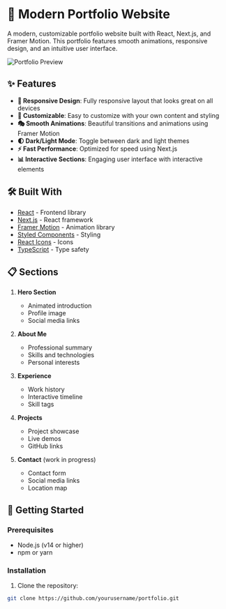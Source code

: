 # 🚀 Modern Portfolio Website

A modern, customizable portfolio website built with React, Next.js, and Framer Motion. This portfolio features smooth animations, responsive design, and an intuitive user interface.

![Portfolio Preview](portfolio-preview.gif)

## ✨ Features

- **📱 Responsive Design**: Fully responsive layout that looks great on all devices
- **🎨 Customizable**: Easy to customize with your own content and styling
- **🎭 Smooth Animations**: Beautiful transitions and animations using Framer Motion
- **🌓 Dark/Light Mode**: Toggle between dark and light themes
- **⚡ Fast Performance**: Optimized for speed using Next.js
- **📊 Interactive Sections**: Engaging user interface with interactive elements

## 🛠️ Built With

- [React](https://reactjs.org/) - Frontend library
- [Next.js](https://nextjs.org/) - React framework
- [Framer Motion](https://www.framer.com/motion/) - Animation library
- [Styled Components](https://styled-components.com/) - Styling
- [React Icons](https://react-icons.github.io/react-icons/) - Icons
- [TypeScript](https://www.typescriptlang.org/) - Type safety

## 📋 Sections

1. **Hero Section**
   - Animated introduction
   - Profile image
   - Social media links

2. **About Me**
   - Professional summary
   - Skills and technologies
   - Personal interests

3. **Experience**
   - Work history
   - Interactive timeline
   - Skill tags

4. **Projects**
   - Project showcase
   - Live demos
   - GitHub links

5. **Contact** (work in progress)
   - Contact form
   - Social media links
   - Location map

## 🚀 Getting Started

### Prerequisites

- Node.js (v14 or higher)
- npm or yarn

### Installation

1. Clone the repository:
```bash
git clone https://github.com/yourusername/portfolio.git
